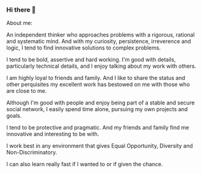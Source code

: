 ### Hi there 👋

About me:

An independent thinker who approaches problems with a rigorous, rational and systematic mind. And with my curiosity, persistence, irreverence and logic, I tend to find innovative solutions to complex problems.

I tend to be bold, assertive and hard working. I'm good with details, particularly technical details, and I enjoy talking about my work with others.

I am highly loyal to friends and family. And I like to share the status and other perquisites my excellent work has bestowed on me with those who are close to me.

Although I'm good with people and enjoy being part of a stable and secure social network, I easily spend time alone, pursuing my own projects and goals.

I tend to be protective and pragmatic. And my friends and family find me innovative and interesting to be with.

I work best in any environment that gives Equal Opportunity, Diversity and Non-Discriminatory.

I can also learn really fast if I wanted to or if given the chance.

<!--
**ProteanDev/ProteanDev** is a ✨ _special_ ✨ repository because its `README.md` (this file) appears on your GitHub profile.

Here are some ideas to get you started:

- 🔭 I’m currently working on ...
- 🌱 I’m currently learning ...
- 👯 I’m looking to collaborate on ...
- 🤔 I’m looking for help with ...
- 💬 Ask me about ...
- 📫 How to reach me: ...
- 😄 Pronouns: ...
- ⚡ Fun fact: ...
-->
